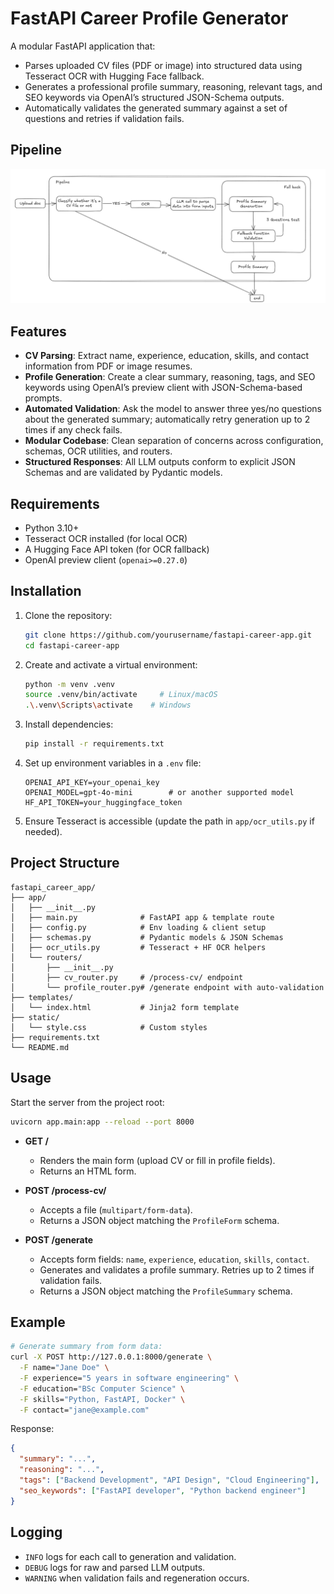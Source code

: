 # FastAPI Career Profile Generator

A modular FastAPI application that:

- Parses uploaded CV files (PDF or image) into structured data using Tesseract OCR with Hugging Face fallback.
- Generates a professional profile summary, reasoning, relevant tags, and SEO keywords via OpenAI’s structured JSON-Schema outputs.
- Automatically validates the generated summary against a set of questions and retries if validation fails.

## Pipeline
![pipline](pipeline.png)


## Features

- **CV Parsing**: Extract name, experience, education, skills, and contact information from PDF or image resumes.
- **Profile Generation**: Create a clear summary, reasoning, tags, and SEO keywords using OpenAI’s preview client with JSON-Schema-based prompts.
- **Automated Validation**: Ask the model to answer three yes/no questions about the generated summary; automatically retry generation up to 2 times if any check fails.
- **Modular Codebase**: Clean separation of concerns across configuration, schemas, OCR utilities, and routers.
- **Structured Responses**: All LLM outputs conform to explicit JSON Schemas and are validated by Pydantic models.

## Requirements

- Python 3.10+
- Tesseract OCR installed (for local OCR)
- A Hugging Face API token (for OCR fallback)
- OpenAI preview client (`openai>=0.27.0`)

## Installation

1. Clone the repository:
   ```bash
   git clone https://github.com/yourusername/fastapi-career-app.git
   cd fastapi-career-app
   ```

2. Create and activate a virtual environment:
   ```bash
   python -m venv .venv
   source .venv/bin/activate     # Linux/macOS
   .\.venv\Scripts\activate    # Windows
   ```

3. Install dependencies:
   ```bash
   pip install -r requirements.txt
   ```

4. Set up environment variables in a `.env` file:
   ```env
   OPENAI_API_KEY=your_openai_key
   OPENAI_MODEL=gpt-4o-mini        # or another supported model
   HF_API_TOKEN=your_huggingface_token
   ```

5. Ensure Tesseract is accessible (update the path in `app/ocr_utils.py` if needed).

## Project Structure

```
fastapi_career_app/
├── app/
│   ├── __init__.py
│   ├── main.py              # FastAPI app & template route
│   ├── config.py            # Env loading & client setup
│   ├── schemas.py           # Pydantic models & JSON Schemas
│   ├── ocr_utils.py         # Tesseract + HF OCR helpers
│   └── routers/
│       ├── __init__.py
│       ├── cv_router.py     # /process-cv/ endpoint
│       └── profile_router.py# /generate endpoint with auto-validation
├── templates/
│   └── index.html           # Jinja2 form template
├── static/
│   └── style.css            # Custom styles
├── requirements.txt
└── README.md
```

## Usage

Start the server from the project root:
```bash
uvicorn app.main:app --reload --port 8000
```

- **GET /**
  - Renders the main form (upload CV or fill in profile fields).
  - Returns an HTML form.

- **POST /process-cv/**
  - Accepts a file (`multipart/form-data`).
  - Returns a JSON object matching the `ProfileForm` schema.

- **POST /generate**
  - Accepts form fields: `name`, `experience`, `education`, `skills`, `contact`.
  - Generates and validates a profile summary. Retries up to 2 times if validation fails.
  - Returns a JSON object matching the `ProfileSummary` schema.

## Example

```bash
# Generate summary from form data:
curl -X POST http://127.0.0.1:8000/generate \
  -F name="Jane Doe" \
  -F experience="5 years in software engineering" \
  -F education="BSc Computer Science" \
  -F skills="Python, FastAPI, Docker" \
  -F contact="jane@example.com"
```

Response:
```json
{
  "summary": "...",
  "reasoning": "...",
  "tags": ["Backend Development", "API Design", "Cloud Engineering"],
  "seo_keywords": ["FastAPI developer", "Python backend engineer"]
}
```

## Logging

- `INFO` logs for each call to generation and validation.
- `DEBUG` logs for raw and parsed LLM outputs.
- `WARNING` when validation fails and regeneration occurs.


